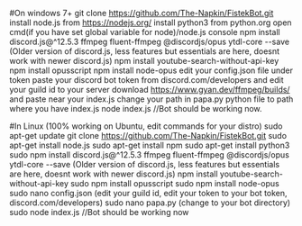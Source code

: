 #On windows 7+
git clone https://github.com/The-Napkin/FistekBot.git
install node.js from https://nodejs.org/ 
install python3 from python.org
open cmd(if you have set global variable for node)/node.js console
npm install discord.js@^12.5.3 ffmpeg fluent-ffmpeg @discordjs/opus ytdl-core --save (Older version of discord.js, less features but essentials are here, doesnt work with newer discord.js)
npm install youtube-search-without-api-key
npm install opusscript
npm install node-opus
edit your config.json file under token paste your discord bot token from discord.com/developers and edit your guild id to your server
download https://www.gyan.dev/ffmpeg/builds/ and paste near your index.js
change your path in papa.py python file to path where you have index.js
node index.js
//Bot should be working now.


#In Linux (100% working on Ubuntu, edit commands for your distro)
sudo apt-get update
git clone https://github.com/The-Napkin/FistekBot.git
sudo apt-get install node.js
sudo apt-get install npm 
sudo apt-get install python3
sudo npm install discord.js@^12.5.3 ffmpeg fluent-ffmpeg @discordjs/opus ytdl-core --save (Older version of discord.js, less features but essentials are here, doesnt work with newer discord.js)
npm install youtube-search-without-api-key
sudo npm install opusscript
sudo npm install node-opus
sudo nano config.json (edit your guild id, edit your token to your bot token, discord.com/developers)
sudo nano papa.py (change to your bot directory)
sudo node index.js
//Bot should be working now
